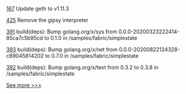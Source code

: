 
[167](https://github.com/hyperledger-labs/yui-ibc-solidity/pull/167) Update geth to v1.11.3

[425](https://github.com/hyperledger-labs/private-data-objects/pull/425) Remove the gipsy interpreter

[391](https://github.com/hyperledger-labs/weaver-dlt-interoperability/pull/391) build(deps): Bump golang.org/x/sys from 0.0.0-20200323222414-85ca7c5b95cd to 0.1.0 in /samples/fabric/simplestate

[393](https://github.com/hyperledger-labs/weaver-dlt-interoperability/pull/393) build(deps): Bump golang.org/x/net from 0.0.0-20200822124328-c89045814202 to 0.7.0 in /samples/fabric/simplestate

[392](https://github.com/hyperledger-labs/weaver-dlt-interoperability/pull/392) build(deps): Bump golang.org/x/text from 0.3.2 to 0.3.8 in /samples/fabric/simplestate


[See more >>>](https://start-here.hyperledger.org/pull-requests)
